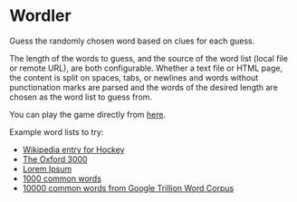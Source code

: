 # Wordler

Guess the randomly chosen word based on clues for each guess.

The length of the words to guess, and the source of the word list (local file or remote URL), are both configurable.  Whether a text file or HTML page, the content is split on spaces, tabs, or newlines and words without punctionation marks are parsed and the words of the desired length are chosen as the word list to guess from.

You can play the game directly from [here](https://jparrpearson.github.io/wordler/).

Example word lists to try:
* [Wikipedia entry for Hockey](https://en.wikipedia.org/wiki/Hockey)
* [The Oxford 3000](https://raw.githubusercontent.com/sapbmw/The-Oxford-3000/refs/heads/master/The_Oxford_3000.txt)
* [Lorem Ipsum](https://www.lipsum.com/)
* [1000 common words](https://raw.githubusercontent.com/powerlanguage/word-lists/refs/heads/master/1000-most-common-words.txt)
* [10000 common words from Google Trillion Word Corpus](https://raw.githubusercontent.com/first20hours/google-10000-english/refs/heads/master/google-10000-english.txt)
